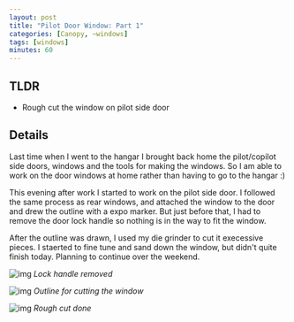 ```yaml
---
layout: post
title: "Pilot Door Window: Part 1"
categories: [Canopy, ~windows]
tags: [windows]
minutes: 60
---
```


## TLDR

- Rough cut the window on pilot side door

## Details

Last time when I went to the hangar I brought back home the pilot/copilot side doors, windows and the tools for making the windows. So I am able to work on the door windows at home rather than having to go to the hangar :)

This evening after work I started to work on the pilot side door.  I followed the same process as rear windows, and attached the window to the door and drew the outline with a expo marker. But just before that, I had to remove the door lock handle so nothing is in the way to fit the window.

After the outline was drawn, I used my die grinder to cut it execessive pieces.  I staerted to fine tune and sand down the window, but didn't quite finish today. Planning to continue over the weekend.

![img](https://lh3.googleusercontent.com/pw/AP1GczMy307jxv6JHNd8TRaYTQFXw8ZgslccoLqL4aBb_D5K-8Y32BdPgOawSO4rFII6YtFd3hyCX91c4pDgD4o7QiYgyP39dNvDFAqh1PpwNf9gzv3XhnhIBWnXt3fFu7VeBmr6EhxLMJiK0T8GxP4tWD_ZWw=w1366-h1814-s-no-gm?authuser=0)
_Lock handle removed_

![img](https://lh3.googleusercontent.com/pw/AP1GczMqOJfVoof1Mbuo_9oy45VfucpbC-x84Kuc9uMK2wIOE9_TvgVkEDITtoq5S5Ctc1qtprT2jU74crriBrS2_1MtnzN2vSmG-QwU7mFfZ2-s6IFTTxDjhQUA3T8QHvx69GfxlbMbOPM54K5JxMZ7g-0rXA=w2410-h1814-s-no-gm?authuser=0)
_Outline for cutting the window_

![img](https://lh3.googleusercontent.com/pw/AP1GczNwHbFvEl60zhuuGNXK6wswGhvUhXyrX3usaZzDX2HcATUPx3QAMcZjH-pXr-P5J4XKAT4GvvN4fDtWRUUSsib3FOQiewyfEVA5PL59KW6jheUPBh-Ht0IHMKqmMfUFFJnk1-wSLd8g1F9yIE74tFRBSg=w2410-h1814-s-no-gm?authuser=0)
_Rough cut done_
